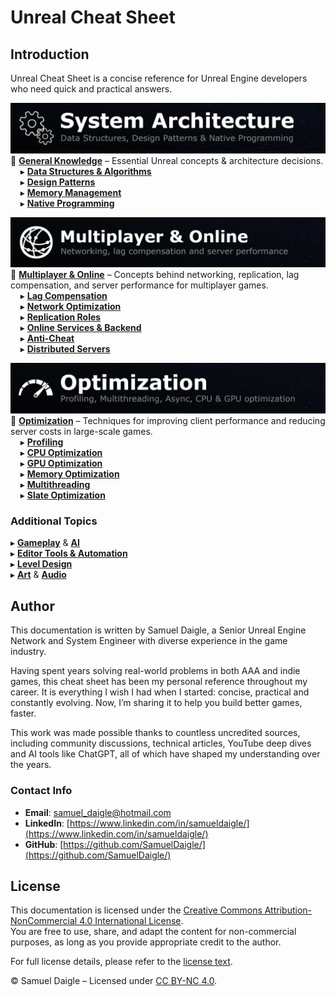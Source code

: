 # Unreal Cheat Sheet

## Introduction
Unreal Cheat Sheet is a concise reference for Unreal Engine developers who need quick and practical answers.

[![System Architecture –  Essential Unreal concepts & architecture decisions.](./Images/SystemArchitecture.png)](<General Knowledge/README.md>)
🔹 **[General Knowledge](<General Knowledge/README.md>)** – Essential Unreal concepts & architecture decisions.  
&nbsp;&nbsp;&nbsp;&nbsp;▸ **[Data Structures & Algorithms](<General Knowledge/Data Structures and Algorithms.md>)**  
&nbsp;&nbsp;&nbsp;&nbsp;▸ **[Design Patterns](<General Knowledge/Design Patterns.md>)**  
&nbsp;&nbsp;&nbsp;&nbsp;▸ **[Memory Management](<General Knowledge/Memory Management.md>)**  
&nbsp;&nbsp;&nbsp;&nbsp;▸ **[Native Programming](<General Knowledge/Native Programming.md>)**  

[![Multiplayer & Online –  Concepts behind networking, replication, lag compensation, and server performance for multiplayer games.](./Images/Multiplayer.png)](<Multiplayer/README.md>)
🔹 **[Multiplayer & Online](<Multiplayer/README.md>)** –  Concepts behind networking, replication, lag compensation, and server performance for multiplayer games.  
&nbsp;&nbsp;&nbsp;&nbsp;▸ **[Lag Compensation](<Multiplayer/Lag Compensation/README.md>)**  
&nbsp;&nbsp;&nbsp;&nbsp;▸ **[Network Optimization](<Multiplayer/Network Optimization.md>)**  
&nbsp;&nbsp;&nbsp;&nbsp;▸ **[Replication Roles](<Multiplayer/Replication Roles.md>)**  
&nbsp;&nbsp;&nbsp;&nbsp;▸ **[Online Services & Backend](<Online/README.md>)**  
&nbsp;&nbsp;&nbsp;&nbsp;▸ **[Anti-Cheat](<Multiplayer/Anticheat/README.md>)**  
&nbsp;&nbsp;&nbsp;&nbsp;▸ **[Distributed Servers](<Multiplayer/Distributed Servers.md>)**  

[![Optimization –  Techniques for improving client performance and reducing server costs in large-scale games.](./Images/Optimization.png)](<Optimization/README.md>)
🔹 **[Optimization](<Optimization/README.md>)** –  Techniques for improving client performance and reducing server costs in large-scale games.  
&nbsp;&nbsp;&nbsp;&nbsp;▸ **[Profiling](<Optimization/Profiling.md>)**  
&nbsp;&nbsp;&nbsp;&nbsp;▸ **[CPU Optimization](<Optimization/CPUOptimization.md>)**  
&nbsp;&nbsp;&nbsp;&nbsp;▸ **[GPU Optimization](<Optimization/GPUOptimization.md>)**  
&nbsp;&nbsp;&nbsp;&nbsp;▸ **[Memory Optimization](<Optimization/MemoryOptimization.md>)**  
&nbsp;&nbsp;&nbsp;&nbsp;▸ **[Multithreading](<Optimization/Multithreading.md>)**  
&nbsp;&nbsp;&nbsp;&nbsp;▸ **[Slate Optimization](<Optimization/Slate Optimization.md>)**  


<!--🔹 **[Optimization](<Optimization/README.md>)**  
&nbsp;&nbsp;&nbsp;&nbsp;▸ **[Multithreading](<Optimization/Multithreading.md>)**  
&nbsp;&nbsp;&nbsp;&nbsp;▸ **[Slate Optimization](<Optimization/Slate Optimization.md>)**  -->


### Additional Topics  
▸ **[Gameplay](<Gameplay/README.md>)** & **[AI](AI/README.md)**  
▸ **[Editor Tools & Automation](<Editor Tools and Automation/README.md>)**  
▸ **[Level Design](<Level Design/README.md>)**  
▸ **[Art](<Art/README.md>)** & **[Audio](Audio/README.md)**  


## Author
This documentation is written by Samuel Daigle, a Senior Unreal Engine Network and System Engineer with diverse experience in the game industry.

Having spent years solving real-world problems in both AAA and indie games, this cheat sheet has been my personal reference throughout my career. It is everything I wish I had when I started: concise, practical and constantly evolving. Now, I’m sharing it to help you build better games, faster.

This work was made possible thanks to countless uncredited sources, including community discussions, technical articles, YouTube deep dives and AI tools like ChatGPT, all of which have shaped my understanding over the years.

### Contact Info
- **Email**: [samuel_daigle@hotmail.com](mailto:samuel_daigle@hotmail.com)
- **LinkedIn**: [https://www.linkedin.com/in/samueldaigle/](https://www.linkedin.com/in/samueldaigle/)
- **GitHub**: [https://github.com/SamuelDaigle/](https://github.com/SamuelDaigle/)

## License

This documentation is licensed under the [Creative Commons Attribution-NonCommercial 4.0 International License](https://creativecommons.org/licenses/by-nc/4.0/).  
You are free to use, share, and adapt the content for non-commercial purposes, as long as you provide appropriate credit to the author.

For full license details, please refer to the [license text](https://creativecommons.org/licenses/by-nc/4.0/legalcode.txt).


© Samuel Daigle – Licensed under [CC BY-NC 4.0](https://creativecommons.org/licenses/by-nc/4.0/). 